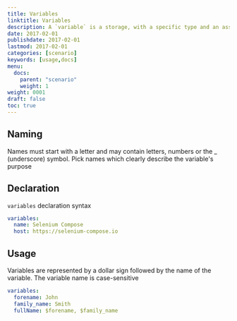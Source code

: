 ```yaml
---
title: Variables
linktitle: Variables
description: A `variable` is a storage, with a specific type and an associated name
date: 2017-02-01
publishdate: 2017-02-01
lastmod: 2017-02-01
categories: [scenario]
keywords: [usage,docs]
menu:
  docs:
    parent: "scenario"
    weight: 1
weight: 0001
draft: false
toc: true
---
```


## Naming

Names must start with a letter and may contain letters, numbers or the _ (underscore) symbol. Pick names which clearly describe the variable's purpose

## Declaration

`variables` declaration syntax

``` yaml
variables:
  name: Selenium Compose
  host: https://selenium-compose.io
```

## Usage

Variables are represented by a dollar sign followed by the name of the variable. The variable name is case-sensitive

``` yaml
variables:
  forename: John
  family_name: Smith
  fullName: $forename, $family_name
```
